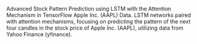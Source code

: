 Advanced Stock Pattern Prediction using LSTM with the Attention Mechanism in TensorFlow Apple Inc. (AAPL) Data. LSTM networks paired with attention mechanisms, focusing on predicting the pattern of the next four candles in the stock price of Apple Inc. (AAPL), utilizing data from Yahoo Finance (yfinance).
